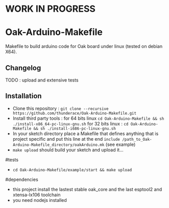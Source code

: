 # WORK IN PROGRESS

# Oak-Arduino-Makefile
Makefile to build arduino code for Oak board under linux (tested on debian X64).

## Changelog
TODO : upload and extensive tests

## Installation
- Clone this repository : `git clone --recursive https://github.com/thunderace/Oak-Arduino-Makefile.git`
- Install third party tools : for 64 bits linux `cd Oak-Arduino-Makefile && sh ./install-x86_64-pc-linux-gnu.sh` 
                              for 32 bits linux : `cd Oak-Arduino-Makefile && sh ./install-i686-pc-linux-gnu.sh` 
- In your sketch directory place a Makefile that defines anything that is project specific and put this line at the end `include /path_to_Oak-Arduino-Makefile_directory/oakArduino.mk` (see example)
- `make upload` should build your sketch and upload it...

#tests
- `cd Oak-Arduino-Makefile/example/start && make upload`

#dependencies
- this project install the lastest stable  oak_core and the last esptool2 and xtensa-lx106 toolchain
- you need nodejs installed




